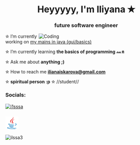 

<h1 align="center">Heyyyyy, I'm Iliyana ✭</h1>
<h3 align="center">future software engineer</h3>
<img align="right" alt="Coding" width="400" src="https://gifdb.com/images/high/cute-anime-kitten-typing-cat-bwqjywmrsxcjv5o3.gif">



✮ I’m currently working on [my mains in java (gui/basics)](https://github.com/ilssa3/codes-main)
 
 ✮ I’m currently learning **the basics of programming ᨐฅ**

✮ Ask me about **anything ;)**                             

 ✮ How to reach me **ilianaiskarova@gmail.com**

✮ **spiritual person :p**
 ✮ //student//

<h3 align="left">Socials:</h3>
<p align="left">
<a href="https://instagram.com/i1sssa" target="blank"><img align="center" src="https://raw.githubusercontent.com/rahuldkjain/github-profile-readme-generator/master/src/images/icons/Social/instagram.svg" alt="i1sssa" height="30" width="40" /></a>
</p>

<h3 align="left"></h3>
<p align="left"> <a href="https://www.java.com" target="_blank" rel="noreferrer"> <img src="https://raw.githubusercontent.com/devicons/devicon/master/icons/java/java-original.svg" alt="java" width="40" height="40"/> </a> </p>

<p><img align="left" src="https://github-readme-stats.vercel.app/api/top-langs?username=ilssa3&show_icons=true&locale=en&layout=compact" alt="ilssa3" /></p>

